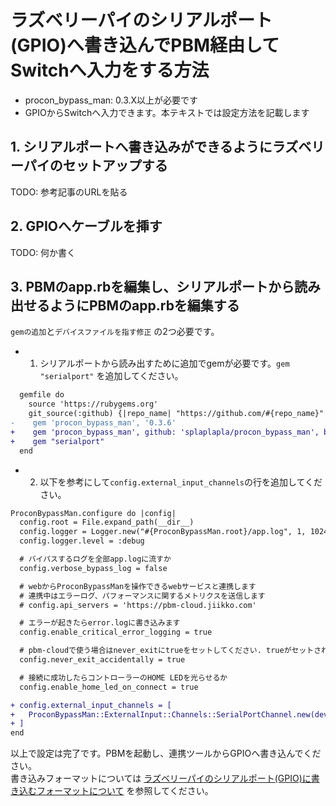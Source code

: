# ラズベリーパイのシリアルポート(GPIO)へ書き込んでPBM経由してSwitchへ入力をする方法

* procon_bypass_man: 0.3.X以上が必要です
* GPIOからSwitchへ入力できます。本テキストでは設定方法を記載します

## 1. シリアルポートへ書き込みができるようにラズベリーパイのセットアップする
TODO: 参考記事のURLを貼る

## 2. GPIOへケーブルを挿す
TODO: 何か書く

## 3. PBMのapp.rbを編集し、シリアルポートから読み出せるようにPBMのapp.rbを編集する
`gemの追加`と`デバイスファイルを指す修正` の2つ必要です。

* 1) シリアルポートから読み出すために追加でgemが必要です。`gem "serialport"` を追加してください。

```diff
  gemfile do
    source 'https://rubygems.org'
    git_source(:github) {|repo_name| "https://github.com/#{repo_name}" }
-    gem 'procon_bypass_man', '0.3.6'
+    gem 'procon_bypass_man', github: 'splaplapla/procon_bypass_man', branch: 'injectable-output-report'
+    gem "serialport"
  end
```

* 2) 以下を参考にして`config.external_input_channels`の行を追加してください。

```diff
ProconBypassMan.configure do |config|
  config.root = File.expand_path(__dir__)
  config.logger = Logger.new("#{ProconBypassMan.root}/app.log", 1, 1024 * 1024 * 1)
  config.logger.level = :debug

  # バイパスするログを全部app.logに流すか
  config.verbose_bypass_log = false

  # webからProconBypassManを操作できるwebサービスと連携します
  # 連携中はエラーログ、パフォーマンスに関するメトリクスを送信します
  # config.api_servers = 'https://pbm-cloud.jiikko.com'

  # エラーが起きたらerror.logに書き込みます
  config.enable_critical_error_logging = true

  # pbm-cloudで使う場合はnever_exitにtrueをセットしてください. trueがセットされている場合、不慮の事故が発生してもプロセスが終了しなくなります
  config.never_exit_accidentally = true

  # 接続に成功したらコントローラーのHOME LEDを光らせるか
  config.enable_home_led_on_connect = true

+ config.external_input_channels = [
+   ProconBypassMan::ExternalInput::Channels::SerialPortChannel.new(device_path: '/dev/serial0', baud_rate: 9600),
+ ]
end
```

以上で設定は完了です。PBMを起動し、連携ツールからGPIOへ書き込んでください。  
書き込みフォーマットについては [ラズベリーパイのシリアルポート(GPIO)に書き込むフォーマットについて](/docs/setting/integration_external_input_serial_port.md) を参照してください。
